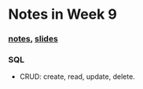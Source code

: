 # Notes in Week 9

###  [notes](http://docs.cs50.net/2016/fall/notes/9/week9.html), [slides](http://cdn.cs50.net/2016/fall/lectures/9/week9.pdf)

### SQL

* CRUD: create, read, update, delete.
